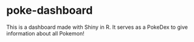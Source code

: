 # poke-dashboard
This is a dashboard made with Shiny in R. It serves as a PokeDex to give information about all Pokemon!
